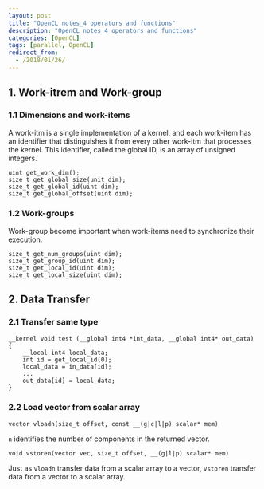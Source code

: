 ```yaml
---
layout: post
title: "OpenCL notes_4 operators and functions"
description: "OpenCL notes_4 operators and functions"
categories: [OpenCL]
tags: [parallel, OpenCL]
redirect_from:
  - /2018/01/26/
---
```


## 1. Work-itrem and Work-group
### 1.1 Dimensions and work-items
A work-itm is a single implementation of a kernel, and each work-item has an identifier that distinguishes it from every other work-itm that processes the kernel. This identifier, called the global ID, is an array of unsigned integers. 
```
uint get_work_dim();
size_t get_global_size(unit dim);
size_t get_global_id(uint dim);
size_t get_global_offset(uint dim);
```
### 1.2 Work-groups
Work-group become important when work-items need to synchronize their execution. 
```
size_t get_num_groups(uint dim);
size_t get_group_id(uint dim);
size_t get_local_id(uint dim);
size_t get_local_size(uint dim);
```
## 2. Data Transfer
### 2.1 Transfer same type
```
__kernel void test (__global int4 *int_data, __global int4* out_data) {
    __local int4 local_data;
    int id = get_local_id(0);
    local_data = in_data[id];
    ...
    out_data[id] = local_data;
}
```
### 2.2 Load vector from scalar array
```
vector vloadn(size_t offset, const __(g|c|l|p) scalar* mem)
```
`n` identifies the number of components in the returned vector. 
```
void vstoren(vector vec, size_t offset, __(g|l|p) scalar* mem)
```
Just as `vloadn` transfer data from a scalar array to a vector, `vstoren` transfer data from a vector to a scalar array. 
